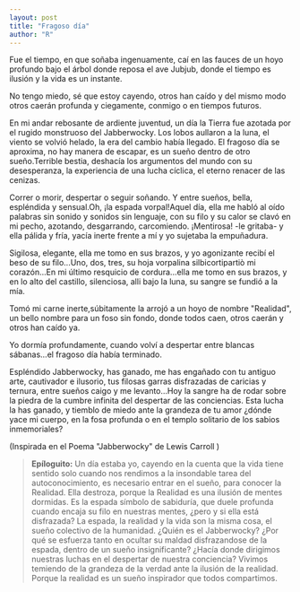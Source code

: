 ```yaml
---
layout: post
title: "Fragoso día"
author: "R"
---
```


Fue el tiempo, en que soñaba ingenuamente, caí en las fauces de un hoyo profundo bajo el árbol donde reposa el ave Jubjub, donde el tiempo es ilusión y la vida es un instante.

No tengo miedo, sé que estoy cayendo, otros han caído y del mismo modo otros caerán profunda y ciegamente, conmigo o en tiempos futuros.

En mi andar rebosante de ardiente juventud, un día la Tierra fue azotada por el rugido monstruoso del Jabberwocky. Los lobos aullaron a la luna, el viento se volvió helado, la era del cambio había llegado. El fragoso día se aproxima, no hay manera de escapar, es un sueño dentro de otro sueño.Terrible bestia, deshacía los argumentos del mundo con su desesperanza, la experiencia de una lucha cíclica, el eterno renacer de las cenizas.

Correr o morir, despertar o seguir soñando. Y entre sueños, bella, espléndida y sensual.Oh, ¡la espada vorpal!Aquel día, ella me habló al oído palabras sin sonido y sonidos sin lenguaje, con su filo y su calor se clavó en mi pecho, azotando, desgarrando, carcomiendo. ¡Mentirosa! -le gritaba- y ella pálida y fría, yacía inerte frente a mí y yo sujetaba la empuñadura.

Sigilosa, elegante, ella me tomo en sus brazos, y yo agonizante recibí el beso de su filo...Uno, dos, tres, su hoja vorpalina silbicortipartiò mi corazón...En mi último resquicio de cordura...ella me tomo en sus brazos, y en lo alto del castillo, silenciosa, alli bajo la luna, su sangre se fundió a la mía.
 
Tomó mi carne inerte,súbitamente la arrojó a un hoyo de nombre "Realidad", un bello nombre para un foso sin fondo, donde todos caen, otros caerán y otros han caído ya.

Yo dormía profundamente, cuando volví a despertar entre blancas sábanas…el fragoso día había terminado.
 
Espléndido Jabberwocky, has ganado, me has engañado con tu antiguo arte, cautivador e ilusorio, tus filosas garras disfrazadas de caricias y ternura, entre sueños caigo y me levanto…Hoy la sangre ha de rodar sobre la piedra de la cumbre infinita del despertar de las conciencias. Esta lucha la has ganado, y tiemblo de miedo ante la grandeza de tu amor ¿dónde yace mi cuerpo, en la fosa profunda o en el templo solitario de los sabios inmemoriales?

 
(Inspirada en el Poema  "Jabberwocky" de Lewis Carroll )

> **Epíloguito:** Un día estaba yo, cayendo en la cuenta que la vida tiene sentido solo cuando nos rendimos a la insondable tarea del autoconocimiento, es necesario entrar en el sueño, para conocer la Realidad. Ella destroza, porque la Realidad es una ilusión de mentes dormidas. Es la espada símbolo de sabiduría, que duele profunda cuando encaja su filo en nuestras mentes, ¿pero y si ella está disfrazada? La espada, la realidad y la vida son la misma cosa, el sueño colectivo de la humanidad. ¿Quién es el Jabberwocky? ¿Por qué se esfuerza tanto en ocultar su maldad disfrazandose de la espada, dentro de un sueño insignificante? ¿Hacía donde dirigimos nuestras luchas en el despertar de nuestra conciencia? Vivimos temiendo de la grandeza de la verdad ante la ilusión de la realidad. Porque la realidad es un sueño inspirador que todos compartimos.
